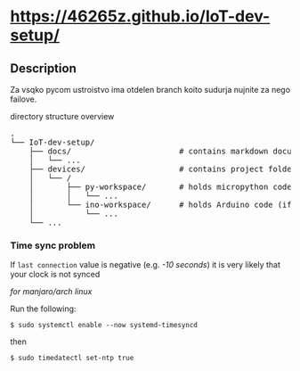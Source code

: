 
# https://46265z.github.io/IoT-dev-setup/

## Description

Za vsqko pycom ustroistvo ima otdelen branch koito sudurja nujnite za nego failove.

directory structure overview

<pre>
.
└── IoT-dev-setup/
    ├── docs/                       # contains markdown documentation
    │   └── ...
    ├── devices/                    # contains project folder for each device
    │   └── <device_name>/
    │       ├── py-workspace/       # holds micropython code (if available)
    │       │   └── ...
    │       └── ino-workspace/      # holds Arduino code (if available)
    │           └── ...
    └── ...    
</pre>

### Time sync problem

If `last connection` value is negative (e.g. _-10 seconds_) it is very likely that your clock is not synced

_for manjaro/arch linux_

Run the following:

`$ sudo systemctl enable --now systemd-timesyncd`

then

`$ sudo timedatectl set-ntp true`
